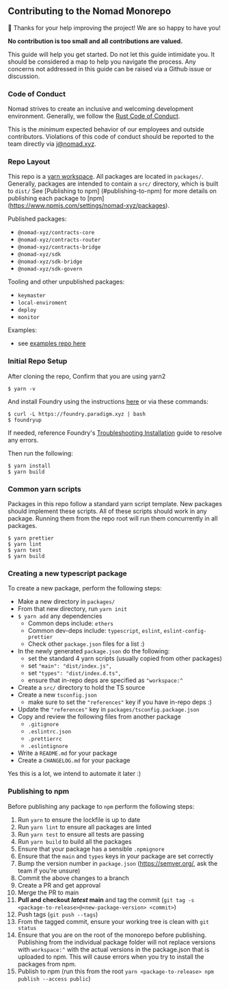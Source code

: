 ## Contributing to the Nomad Monorepo

🎈 Thanks for your help improving the project! We are so happy to have you!

**No contribution is too small and all contributions are valued.**

This guide will help you get started. Do not let this guide intimidate you. It
should be considered a map to help you navigate the process. Any concerns not
addressed in this guide can be raised via a Github issue or
discussion.

### Code of Conduct

Nomad strives to create an inclusive and welcoming development environment.
Generally, we follow the
[Rust Code of Conduct](https://www.rust-lang.org/policies/code-of-conduct).

This is the _minimum_ expected behavior of our employees and outside
contributors. Violations of this code of conduct should be reported to the team
directly via [j@nomad.xyz](mailto:j@nomad.xyz).

### Repo Layout

This repo is a [yarn workspace](https://yarnpkg.com/features/workspaces). All
packages are located in `packages/`. Generally, packages are intended to
contain a `src/` directory, which is built to `dist/` See [Publishing to npm]
(#publishing-to-npm) for more details on publishing each package to [npm]
(https://www.npmjs.com/settings/nomad-xyz/packages).

Published packages:

- `@nomad-xyz/contracts-core`
- `@nomad-xyz/contracts-router`
- `@nomad-xyz/contracts-bridge`
- `@nomad-xyz/sdk`
- `@nomad-xyz/sdk-bridge`
- `@nomad-xyz/sdk-govern`

Tooling and other unpublished packages:

- `keymaster`
- `local-enviroment`
- `deploy`
- `monitor`

Examples:

- see [examples repo here](https://github.com/nomad-xyz/examples)

### Initial Repo Setup

After cloning the repo, Confirm that you are using yarn2

```
$ yarn -v
```

And install Foundry using the instructions
[here](https://book.getfoundry.sh/getting-started/installation.html) or via
these commands:

```
$ curl -L https://foundry.paradigm.xyz | bash
$ foundryup
```

If needed, reference Foundry's [Troubleshooting Installation](https://github.com/foundry-rs/foundry#troubleshooting-installation) guide to resolve any errors.

Then run the following:

```
$ yarn install
$ yarn build
```

### Common yarn scripts

Packages in this repo follow a standard yarn script template. New packages
should implement these scripts. All of these scripts should work in any
package. Running them from the repo root will run them concurrently in all
packages.

```
$ yarn prettier
$ yarn lint
$ yarn test
$ yarn build
```

### Creating a new typescript package

To create a new package, perform the following steps:

- Make a new directory in `packages/`
- From that new directory, run `yarn init`
- `$ yarn add` any dependencies
  - Common deps include: `ethers`
  - Common dev-deps include: `typescript`, `eslint`, `eslint-config-prettier`
  - Check other `package.json` files for a list :)
- In the newly generated `package.json` do the following:
  - set the standard 4 yarn scripts (usually copied from other packages)
  - set `"main": "dist/index.js",`
  - set `"types": "dist/index.d.ts",`
  - ensure that in-repo deps are specified as `"workspace:^`
- Create a `src/` directory to hold the TS source
- Create a new `tsconfig.json`
  - make sure to set the `"references"` key if you have in-repo deps :)
- Update the `"references"` key in `packages/tsconfig.package.json`
- Copy and review the following files from another package
  - `.gitignore`
  - `.eslintrc.json`
  - `.prettierrc`
  - `.eslintignore`
- Write a `README.md` for your package
- Create a `CHANGELOG.md` for your package

Yes this is a lot, we intend to automate it later :)

### Publishing to npm

Before publishing any package to `npm` perform the following steps:

1. Run `yarn` to ensure the lockfile is up to date
2. Run `yarn lint` to ensure all packages are linted
3. Run `yarn test` to ensure all tests are passing
4. Run `yarn build` to build all the packages
5. Ensure that your package has a sensible `.npmignore`
6. Ensure that the `main` and `types` keys in your package are set correctly
7. Bump the version number in `package.json` (https://semver.org/, ask the team if you're unsure)
8. Commit the above changes to a branch
9. Create a PR and get approval
10. Merge the PR to main
11. **Pull and checkout _latest_ main** and tag the commit (`git tag -s <package-to-release>@<new-package-version> <commit>`)
12. Push tags (`git push --tags`)
13. From the tagged commit, ensure your working tree is clean with `git status`
14. Ensure that you are on the root of the monorepo before publishing. Publishing from the individual package folder will not replace versions with `workspace:^` with the actual versions in the package.json that is uploaded to npm. This will cause errors when you try to install the packages from npm.
15. Publish to npm (run this from the root `yarn <package-to-release> npm publish --access public`)
